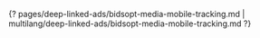{? pages/deep-linked-ads/bidsopt-media-mobile-tracking.md | multilang/deep-linked-ads/bidsopt-media-mobile-tracking.md ?}
